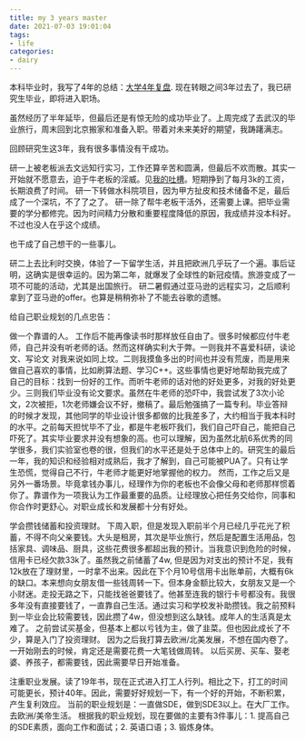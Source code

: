 ```yaml
---
title: my 3 years master
date: 2021-07-03 19:01:04
tags:
- life
categories:
- dairy
---
```


本科毕业时，我写了4年的总结：[大学4年复盘](https://youngforest.github.io/2018/10/03/my-4-years-college/). 现在转眼之间3年过去了，我已研究生毕业，即将进入职场。

虽然经历了半年延毕，但最后还是有惊无险的成功毕业了。上周完成了去武汉的毕业旅行，周末回到北京搬家和准备入职。带着对未来美好的期望，我踌躇满志。

回顾研究生这3年，我有很多事情没有干成功。

研一上被老板派去文远知行实习，工作还算辛苦和圆满，但最后不欢而散。其实一开始就不愿意去，迫于牛老板的淫威。见[我的吐槽](https://www.douban.com/note/694767558/)。短期挣到了每月3k的工资，长期浪费了时间。
研一下转做水科院项目，因为甲方扯皮和技术储备不足，最后成了一个深坑，不了了之了。
研一除了帮牛老板干活外，还需要上课。把毕业需要的学分都修完。因为时间精力分散和重要程度降低的原因，我成绩并没本科好。不过也没人在乎这个成绩。

也干成了自己想干的一些事儿。

研二上去比利时交换，体验了一下留学生活，并且把欧洲几乎玩了一个遍。事后证明，这确实是很幸运的。因为第二年，就爆发了全球性的新冠疫情。旅游变成了一项不可能的活动，尤其是出国旅行。
研二暑假通过亚马逊的远程实习，之后顺利拿到了亚马逊的offer。也算是稍稍弥补了不能去谷歌的遗憾。



给自己职业规划的几点忠告：

做一个靠谱的人。
工作后不能再像读书时那样放任自由了。很多时候都应付牛老师，自己并没有听老师的话。然而这样确实利大于弊。一则我并不喜爱科研，读论文、写论文 对我来说如同上坟。二则我摸鱼多出的时间也并没有荒废，而是用来做自己喜欢的事情，比如刷算法题、学习C++。这些事情也更好地帮助我完成了自己的目标：找到一份好的工作。而听牛老师的话对他的好处更多，对我的好处更少。三则我们毕业没有论文要求。虽然在牛老师的恐吓中，我尝试发了3次小论文，2次被拒，1次老师嫌会议不好，撤稿了。最后勉强搞了一篇专利。毕业答辩的时候才发现，其他同学的毕业设计很多都做的比我差多了，大约相当于我本科时的水平。之前每天担忧毕不了业，都是牛老板吓我们，我们自己吓自己，能把自己吓死了。其实毕业要求并没有想象的高。也可以理解，因为虽然北航6系优秀的同学很多，我们实验室也卷的很，但我们的水平还是处于总体中上的。研究生的最后一年，我的知识和经验相对成熟后，我才了解到，自己可能被PUA了。只有让学生恐慌，觉得自己不行，牛老师才能更好地掌握他的权力。
然而，工作之后又是另外一番场景。毕竟拿钱办事儿，经理作为你的老板也不会像父母和老师那样惯着你了。靠谱作为一项我认为工作最重要的品质。让经理放心把任务交给你，同事和你合作时更舒心。对职业成长和发展都十分有好处。

学会攒钱储蓄和投资理财。
下周入职，但是发现入职前半个月已经几乎花光了积蓄，不得不向父亲要钱。大头是租房，其次是毕业旅行，然后是配置生活用品，包括家具、调味品、厨具，这些花费很多都超出我的预计。当我意识到危险的时候，信用卡已经欠款33k了。虽然我之前储蓄了4w, 但是因为对支出的预计不足，我有12k放在了理财里，一时拿不出来。因此在下个月10号信用卡出账单前，大概有6k的缺口。本来想向女朋友借一些钱周转一下。但本身金额比较大，女朋友又是一个小财迷。走投无路之下，只能找爸爸要钱了。他甚至连我的银行卡号都没有。我很多年没有直接要钱了，一直靠自己生活。通过实习和学校发补助攒钱。我之前预料到一毕业会比较需要钱，因此攒了4w，但没想到这么缺钱。成年人的生活真是太难了。
之前尝试买基金，但基本上都以亏钱为主，做了韭菜。但也因此成长了不少，算是入门了投资理财。
因为之后我打算去欧洲/北美发展，不想在国内卷了。一开始刚去的时候，肯定还是需要花费一大笔钱做周转。
以后买房、买车、娶老婆、养孩子，都需要钱，因此需要早日开始准备。

注重职业发展。读了19年书，现在正式进入打工人行列。相比之下，打工的时间可能更长，预计40年。因此，需要好好规划一下，有一个好的开始，不断积累，产生复利效应。
当前的职业规划是：一直做SDE，做到SDE3以上。在大厂工作。去欧洲/美帝生活。
根据我的职业规划，现在要做的主要有3件事儿：1. 提高自己的SDE素质，面向工作和面试；2. 英语口语；3. 锻炼身体。